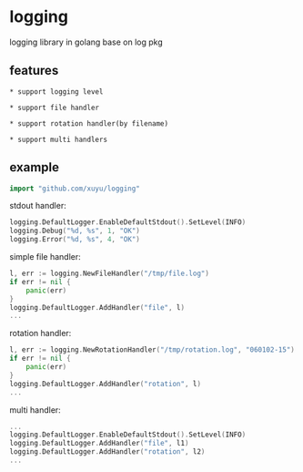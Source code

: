 logging
=======

logging library in golang base on log pkg


features
--------

	* support logging level

	* support file handler

	* support rotation handler(by filename)

	* support multi handlers


example
-------

```go
import "github.com/xuyu/logging"
```

stdout handler:

```go
logging.DefaultLogger.EnableDefaultStdout().SetLevel(INFO)
logging.Debug("%d, %s", 1, "OK")
logging.Error("%d, %s", 4, "OK")
```

simple file handler:

```go
l, err := logging.NewFileHandler("/tmp/file.log")
if err != nil {
	panic(err)
}
logging.DefaultLogger.AddHandler("file", l)
...
```

rotation handler:

```go
l, err := logging.NewRotationHandler("/tmp/rotation.log", "060102-15")
if err != nil {
	panic(err)
}
logging.DefaultLogger.AddHandler("rotation", l)
...
```

multi handler:

```go
...
logging.DefaultLogger.EnableDefaultStdout().SetLevel(INFO)
logging.DefaultLogger.AddHandler("file", l1)
logging.DefaultLogger.AddHandler("rotation", l2)
...
```